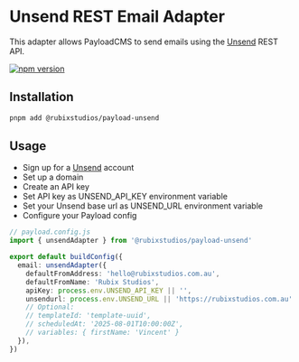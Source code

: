 # Unsend REST Email Adapter

This adapter allows PayloadCMS to send emails using the [Unsend](https://unsend.dev) REST API.

[![npm version](https://img.shields.io/npm/v/@rubixstudios/payload-unsend.svg)](https://www.npmjs.com/package/@rubixstudios/payload-unsend)

## Installation

```sh
pnpm add @rubixstudios/payload-unsend
```

## Usage

- Sign up for a [Unsend](https://unsend.dev) account
- Set up a domain
- Create an API key
- Set API key as UNSEND_API_KEY environment variable
- Set your Unsend base url as UNSEND_URL environment variable
- Configure your Payload config

```ts
// payload.config.js
import { unsendAdapter } from '@rubixstudios/payload-unsend'

export default buildConfig({
  email: unsendAdapter({
    defaultFromAddress: 'hello@rubixstudios.com.au',
    defaultFromName: 'Rubix Studios',
    apiKey: process.env.UNSEND_API_KEY || '',
    unsendurl: process.env.UNSEND_URL || 'https://rubixstudios.com.au'
    // Optional:
    // templateId: 'template-uuid',
    // scheduledAt: '2025-08-01T10:00:00Z',
    // variables: { firstName: 'Vincent' }
  }),
})
```
